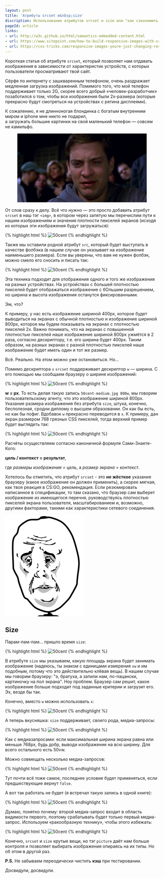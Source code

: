 ```yaml
---
layout: post
title: 'Атрибуты srcset и&nbsp;size'
discription: Использование атрибутов srcset и size или "как сэкономить трафик и нервы пользователям" 
pageId: article
links:
- url: http://w3c.github.io/html/semantics-embedded-content.html
- url: https://www.sitepoint.com/how-to-build-responsive-images-with-srcset/
- url: https://css-tricks.com/responsive-images-youre-just-changing-resolutions-use-srcset/ 
---
```


Короткая статья об атрибуте `srcset`, который позволяет нам отдавать изображения в зависимости 
от характеристик устройств, с которых пользователи просматривают твой сайт.

Сёрфя по интернету с зашкваренным телефоном, очень раздражает медленная загрузка изображений. Помимого того,
что мой телефон поддерживает только 2G, скорее всего добрый &laquo;человек-разработчик&raquo; позаботился о том, чтобы все 
изображения были 2x-размера (которые прекрасно будут смотреться на устройствах с ретина дисплеями).
 
К сожалению, я не длинноногая блондинка с богатым внутренним миром и iphone мне никто не подарил,	
а загружать большие картинки на свой маленький телефон&nbsp;&mdash; совсем не камильфо.

<figure class="post__img-container">
	<img src="/assets/images/pit.jpg" alt="Плачущий Питер парке" />
</figure>

От слов сразу к делу. Всё что нужно&nbsp;&mdash; это просто добавить атрибут `srcset` в наш тэг `<img>`, в котором
через запятую мы перечислим пути к нашим изображениям и значения плотности пекселей экранов (исходя из которых эти изображения будут загружаться):

{% highlight html %}
<img src="50cent.jpg" 
     srcset="50cent-medium.jpg 1.5x, 50cent-large.jpg 2x" 
     alt="50cent" 
/>
{% endhighlight %}

Также мы оставили родной атрибут `src`, который будет выступать в качестве фолбэка (в нашем случае он указывает на изображение наименьшего размера). Если вы уверены, 
что вам не нужен фолбэк, можно смело его сносить и писать так: 

{% highlight html %}
<img srcset="50cent-medium.jpg 1x, 50cent-medium.jpg 1.5x, 50cent-large.jpg 2x" 
     alt="50cent" 
/>
{% endhighlight %}

Эта техника подходит для отображения одного и того же изображения на разных устройствах. На устройствах 
с большей плотностью пикселей будет отображаться изображение с бОльшим разрешением, но ширина и высота 
изображения останутся фиксированными. 

Эм, что? 

К примеру, у нас есть изображение шириной 400px, которое будет выводиться на экранах с обычной плотностью и 
изображение шириной 800px, которое мы будем показывать на экранах с плотностью пикселей 2x. 
Важно понимать, что на экранах с повышенной плотностью пикселей наше изображение шириной 800px ужмётся в 2 раза, 
согласно дескриптору, т.е. его ширина будет 400px. Таким образом, на разных экранах с разной 
плотностью пикселей наше изображение будет иметь один и тот же размер.

Всё. Реально. На этом можно уже остановиться. Но... 

Помимо дескриптора `x` `srcset` поддерживает дескриптор `w`&nbsp;&mdash; ширина. С его помощью мы сообщаем
браузеру о ширине изображений:

{% highlight html %}
<img src="50cent.jpg" 
     srcset="50cent-medium.jpg 500w, 50cent-large.jpg 1000w" 
     alt="50cent" 
/>
{% endhighlight %}

<strong>w = px</strong>. То есть делая такую запись `50cent-medium.jpg 800w`, мы говорим пользовательскому агенту,
что это изображение шириной 800px. Указание размера изображения без атрибута `size`, штука, конечно,
бесполезная, сродни диплому о высшем образовании. Он как бы есть, но как бы пофиг. Вдобавок
`w` прекрасно переводится в `x`. К примеру, дан экран размером 768 грязных CSS пикселей, 
тогда верхний пример будет выглядеть так: 
 
{% highlight html %}
<img src="50cent.jpg" 
     srcset="50cent-medium.jpg 0.6x, 50cent-large.jpg 1.3x" 
     alt="50cent" 
/>
{% endhighlight %}
 
Расчёты осуществляем согласно каноничной формуле Сами-Знаете-Кого:

<b>цель / контекст = результат</b>,

где <i>размеры изображения = цель</i>, а <i>размер экрана = контекст</i>.

Хотелось бы отметить, что aтрибут `srcset` -  это <strong>не жёсткое</strong> указание браузеру 
(какое изображение он должен применить), а скорее мягкая, как твоя реакция в CS:GO, рекомендация. 
Если резюмировать написанное в спецификации, то там сказано, что браузер сам выберет изображение из 
имеющегося перечня, руководствуясь плотностью пикселей экрана пользователя, масштабированием и, возможно,
другими факторами, такими как характеристики сетевого соединения.  

![Мем Okay](/assets/images/okay.jpg)

## Size

Парам-пам-пам... пришло время `size`: 

{% highlight html %}
<img src="50cent.jpg" 
     srcset="50cent-medium.jpg 500w, 50cent-large.jpg 1000w" 
     sizes="50vw" 
     alt="50cent"
/>
{% endhighlight %}

В атрибуте `size` мы указываем, какую площадь экрана будет занимать изображение (надеюсь, 
ты знаком с единицами измерения `vw` и им подобным, потому что это действительно клёвая вещь). В нашем 
случае мы говорим браузеру: "э, братуха, а запили нам, по-пацански, картиночку на пол экрана". Ноу проблем.
Браузер сам решит, какое изображение больше подходит под заданные критерии и загрузит его. Эх, везде бы так. 

Конечно, вместо `w` можно использовать `x`: 

{% highlight html %}
<img src="50cent.jpg" 
     srcset="50cent-medium.jpg 0.6x, 50cent-large.jpg 1.3x" 
     sizes="50vw"
     alt="50cent" 
/>
{% endhighlight %}

А теперь вкусняшка: `size`  поддерживает, своего рода, медиа-запросы: 

{% highlight html %}
<img src="50cent.jpg" 
     srcset="50cent-medium.jpg 500w, 50cent-large.jpg 1000w" 
     sizes="(max-width: 768px) 100vw, 50vw"
     alt="50cent"
/>
{% endhighlight %}

Как с медиазапросами: если максимальная ширина экрана равна или меньше 768px, будь добр, выводи 
изображение на всю ширину. Для всего остального есть 50vw. 

Можно совмещать несколько медиа-запросов:

{% highlight html %}
<img src="50cent.jpg" 
     srcset="50cent-medium.jpg 500w, 50cent-large.jpg 1000w" 
     sizes="(max-width: 768px) 100vw, (max-width: 1024px) 50vw, calc(33vw - 100px)"
     alt="50cent"
/>
{% endhighlight %}

Тут почти всё тоже самое, последнее условие будет применяться, если предшествующие вернут `false`.

А вот так работать не будет (я встречал такую запись в одной книге):

{% highlight html %}
<img src="50cent.jpg" 
     srcset="50cent-medium.jpg 500w, 50cent-large.jpg 1000w" 
     sizes="(min-width: 768px) 100vw, (min-width: 1024px) 50vw, calc(33vw - 100px)"
     alt="50cent"
/>
{% endhighlight %}

Думаю, понятно почему: второй медиа-запрос входит в область видимости первого, поэтому срабатывать
будет только первый медиа-запрос. Используем &laquo;ракообразную технику&raquo;, чтобы этого избежать: 

{% highlight html %}
<img src="50cent.jpg" 
     srcset="50cent-medium.jpg 500w, 50cent-large.jpg 1000w" 
     sizes="(min-width: 1024px) 100vw, (min-width: 768px) 50vw, calc(33vw - 100px)"
     alt="50cent"
/>
{% endhighlight %}

Конечно, `srcset` и `size` крутые вещи, но тэг `picture` даёт нам больше контроля и позволяет выбирать
изображения опираясь на их типы. Но об этом в другой раз. 

<strong>P.S.</strong> Не забываем переодически чистить <b>кэш</b> при тестировании.

Досвидули, досвидули.














